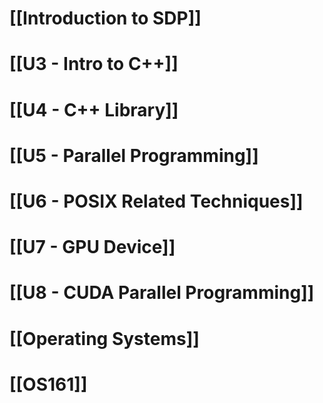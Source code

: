 
# [[Introduction to SDP]]

# [[U3 - Intro to C++]]

# [[U4 - C++ Library]]

# [[U5 - Parallel Programming]]

# [[U6 - POSIX Related Techniques]]

# [[U7 - GPU Device]]

# [[U8 - CUDA Parallel Programming]]






# [[Operating Systems]]

# [[OS161]]
